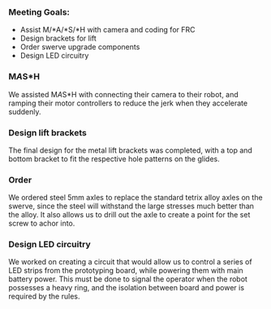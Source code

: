 ### Meeting Goals:
* Assist M/*A/*S/*H with camera and coding for FRC
* Design brackets for lift
* Order swerve upgrade components
* Design LED circuitry

### M*A*S*H
We assisted M*A*S*H with  connecting their camera to their robot, and ramping their motor controllers to reduce the jerk when they accelerate suddenly.

### Design lift brackets
The final design for the metal lift brackets was completed, with a top and bottom bracket to fit the respective hole patterns on the glides.

### Order
We ordered steel 5mm axles to replace the standard tetrix alloy axles on the swerve, since the steel will withstand the large stresses much better than the alloy. It also allows us to drill out the axle to create a point for the set screw to achor into.

### Design LED circuitry
We worked on creating a circuit that would allow us to control a series of LED strips from the prototyping board, while powering them with main battery power. This must be done to signal the operator when the robot possesses a heavy ring, 
and the isolation between board and power is required by the rules.